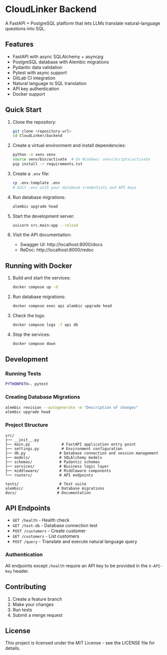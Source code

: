 # CloudLinker Backend

A FastAPI + PostgreSQL platform that lets LLMs translate natural-language questions into SQL.

## Features

- FastAPI with async SQLAlchemy + asyncpg
- PostgreSQL database with Alembic migrations
- Pydantic data validation
- Pytest with async support
- GitLab CI integration
- Natural language to SQL translation
- API key authentication
- Docker support

## Quick Start

1. Clone the repository:
   ```bash
   git clone <repository-url>
   cd CloudLinker/backend
   ```

2. Create a virtual environment and install dependencies:
   ```bash
   python -m venv venv
   source venv/bin/activate  # On Windows: venv\Scripts\activate
   pip install -r requirements.txt
   ```

3. Create a `.env` file:
   ```bash
   cp .env.template .env
   # Edit .env with your database credentials and API keys
   ```

4. Run database migrations:
   ```bash
   alembic upgrade head
   ```

5. Start the development server:
   ```bash
   uvicorn src.main:app --reload
   ```

6. Visit the API documentation:
   - Swagger UI: http://localhost:8000/docs
   - ReDoc: http://localhost:8000/redoc

## Running with Docker

1. Build and start the services:
   ```bash
   docker compose up -d
   ```

2. Run database migrations:
   ```bash
   docker compose exec api alembic upgrade head
   ```

3. Check the logs:
   ```bash
   docker compose logs -f api db
   ```

4. Stop the services:
   ```bash
   docker compose down
   ```

## Development

### Running Tests

```bash
PYTHONPATH=. pytest
```

### Creating Database Migrations

```bash
alembic revision --autogenerate -m "Description of changes"
alembic upgrade head
```

### Project Structure

```
src/
├── __init__.py
├── main.py              # FastAPI application entry point
├── settings.py          # Environment configuration
├── db.py               # Database connection and session management
├── models/             # SQLAlchemy models
├── schemas/            # Pydantic schemas
├── services/           # Business logic layer
├── middleware/         # Middleware components
└── routers/            # API endpoints

tests/                  # Test suite
alembic/               # Database migrations
docs/                  # Documentation
```

## API Endpoints

- `GET /health` - Health check
- `GET /test-db` - Database connection test
- `POST /customers` - Create customer
- `GET /customers` - List customers
- `POST /query` - Translate and execute natural language query

### Authentication

All endpoints except `/health` require an API key to be provided in the `X-API-Key` header.

## Contributing

1. Create a feature branch
2. Make your changes
3. Run tests
4. Submit a merge request

## License

This project is licensed under the MIT License - see the LICENSE file for details. 